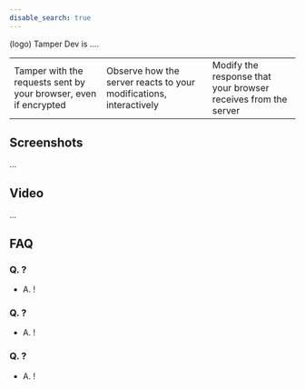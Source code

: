 ```yaml
---
disable_search: true
---
```


(logo) Tamper Dev is ....

| | | |
|---|---|---|
| Tamper with the requests sent by your browser, even if encrypted | Observe how the server reacts to your modifications, interactively | Modify the response that your browser receives from the server |

## Screenshots

...

## Video

...

## FAQ

### Q. ?
 - A. !
### Q. ?
 - A. !
### Q. ?
 - A. !
